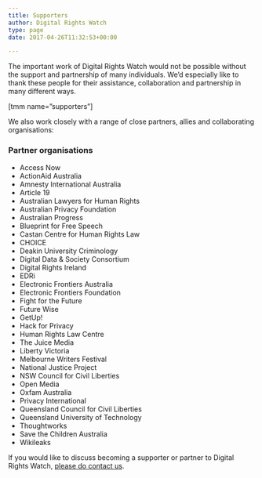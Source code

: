 ```yaml
---
title: Supporters
author: Digital Rights Watch
type: page
date: 2017-04-26T11:32:53+00:00

---
```

The important work of Digital Rights Watch would not be possible without the support and partnership of many individuals. We&#8217;d especially like to thank these people for their assistance, collaboration and partnership in many different ways.

[tmm name=&#8221;supporters&#8221;]

We also work closely with a range of close partners, allies and collaborating organisations:

### **Partner organisations**

  * Access Now
  * ActionAid Australia
  * Amnesty International Australia
  * Article 19
  * Australian Lawyers for Human Rights
  * Australian Privacy Foundation
  * Australian Progress
  * Blueprint for Free Speech
  * Castan Centre for Human Rights Law
  * CHOICE
  * Deakin University Criminology
  * Digital Data & Society Consortium
  * Digital Rights Ireland
  * EDRi
  * Electronic Frontiers Australia
  * Electronic Frontiers Foundation
  * Fight for the Future
  * Future Wise
  * GetUp!
  * Hack for Privacy
  * Human Rights Law Centre
  * The Juice Media
  * Liberty Victoria
  * Melbourne Writers Festival
  * National Justice Project
  * NSW Council for Civil Liberties
  * Open Media
  * Oxfam Australia
  * Privacy International
  * Queensland Council for Civil Liberties
  * Queensland University of Technology
  * Thoughtworks
  * Save the Children Australia
  * Wikileaks 

If you would like to discuss becoming a supporter or partner to Digital Rights Watch, [please do contact us][1].

 [1]: https://digitalrightswatch.org.au/contact/